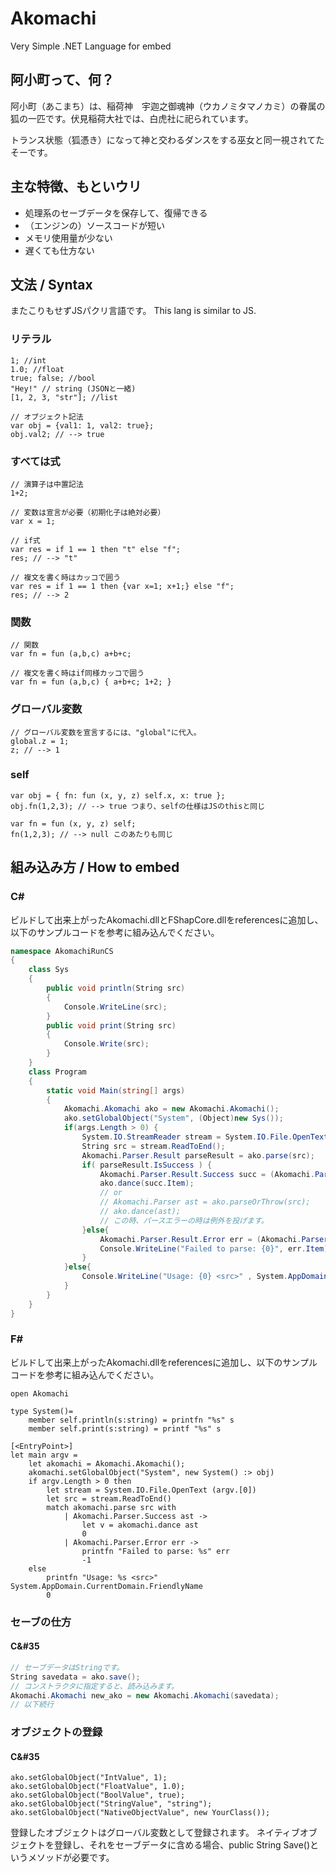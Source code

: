 # Akomachi

Very Simple .NET Language for embed

## 阿小町って、何？

阿小町（あこまち）は、稲荷神　宇迦之御魂神（ウカノミタマノカミ）の眷属の狐の一匹です。伏見稲荷大社では、白虎社に祀られています。

トランス状態（狐憑き）になって神と交わるダンスをする巫女と同一視されてたそーです。

## 主な特徴、もといウリ

 * 処理系のセーブデータを保存して、復帰できる
 * （エンジンの）ソースコードが短い
 * メモリ使用量が少ない
 * 遅くても仕方ない

## 文法 / Syntax

またこりもせずJSパクリ言語です。 This lang is similar to JS.

### リテラル

```
1; //int
1.0; //float
true; false; //bool
"Hey!" // string (JSONと一緒)
[1, 2, 3, "str"]; //list

// オブジェクト記法
var obj = {val1: 1, val2: true};
obj.val2; // --> true
```

### すべては式

```
// 演算子は中置記法
1+2;

// 変数は宣言が必要（初期化子は絶対必要）
var x = 1;

// if式
var res = if 1 == 1 then "t" else "f";
res; // --> "t"

// 複文を書く時はカッコで囲う
var res = if 1 == 1 then {var x=1; x+1;} else "f";
res; // --> 2
```

### 関数

```
// 関数
var fn = fun (a,b,c) a+b+c;

// 複文を書く時はif同様カッコで囲う
var fn = fun (a,b,c) { a+b+c; 1+2; }
```

### グローバル変数

```
// グローバル変数を宣言するには、"global"に代入。
global.z = 1;
z; // --> 1
```

### self

```
var obj = { fn: fun (x, y, z) self.x, x: true };
obj.fn(1,2,3); // --> true つまり、selfの仕様はJSのthisと同じ

var fn = fun (x, y, z) self;
fn(1,2,3); // --> null このあたりも同じ
```

## 組み込み方 / How to embed

### C#

ビルドして出来上がったAkomachi.dllとFShapCore.dllをreferencesに追加し、以下のサンプルコードを参考に組み込んでください。

````C#
namespace AkomachiRunCS
{
    class Sys
    {
        public void println(String src)
        {
            Console.WriteLine(src);
        }
        public void print(String src)
        {
            Console.Write(src);
        }
    }
    class Program
    {
        static void Main(string[] args)
        {
            Akomachi.Akomachi ako = new Akomachi.Akomachi();
            ako.setGlobalObject("System", (Object)new Sys());
            if(args.Length > 0) {
                System.IO.StreamReader stream = System.IO.File.OpenText (args[0]);
                String src = stream.ReadToEnd();
                Akomachi.Parser.Result parseResult = ako.parse(src);
                if( parseResult.IsSuccess ) {
                    Akomachi.Parser.Result.Success succ = (Akomachi.Parser.Result.Success)parseResult;
                    ako.dance(succ.Item);
                    // or
                    // Akomachi.Parser ast = ako.parseOrThrow(src);
                    // ako.dance(ast);
                    // この時、パースエラーの時は例外を投げます。
                }else{
                    Akomachi.Parser.Result.Error err = (Akomachi.Parser.Result.Error)parseResult;
                    Console.WriteLine("Failed to parse: {0}", err.Item);
                }
            }else{
                Console.WriteLine("Usage: {0} <src>" , System.AppDomain.CurrentDomain.FriendlyName);
            }
        }
    }
}
````

### F#

ビルドして出来上がったAkomachi.dllをreferencesに追加し、以下のサンプルコードを参考に組み込んでください。

````F#
open Akomachi

type System()=
    member self.println(s:string) = printfn "%s" s
    member self.print(s:string) = printf "%s" s

[<EntryPoint>]
let main argv = 
    let akomachi = Akomachi.Akomachi();
    akomachi.setGlobalObject("System", new System() :> obj)
    if argv.Length > 0 then
        let stream = System.IO.File.OpenText (argv.[0])
        let src = stream.ReadToEnd()
        match akomachi.parse src with
            | Akomachi.Parser.Success ast ->
                let v = akomachi.dance ast
                0
            | Akomachi.Parser.Error err ->
                printfn "Failed to parse: %s" err
                -1
    else
        printfn "Usage: %s <src>"  System.AppDomain.CurrentDomain.FriendlyName
        0
````

### セーブの仕方

#### C&#35

````C#
// セーブデータはStringです。
String savedata = ako.save();
// コンストラクタに指定すると、読み込みます。
Akomachi.Akomachi new_ako = new Akomachi.Akomachi(savedata);
// 以下続行
````

### オブジェクトの登録

#### C&#35

````F#
ako.setGlobalObject("IntValue", 1);
ako.setGlobalObject("FloatValue", 1.0);
ako.setGlobalObject("BoolValue", true);
ako.setGlobalObject("StringValue", "string");
ako.setGlobalObject("NativeObjectValue", new YourClass());
````

登録したオブジェクトはグローバル変数として登録されます。
ネイティブオブジェクトを登録し、それをセーブデータに含める場合、public String Save()というメソッドが必要です。
